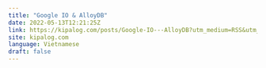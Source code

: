 ```yaml
---
title: "Google IO & AlloyDB"
date: 2022-05-13T12:21:25Z
link: https://kipalog.com/posts/Google-IO---AlloyDB?utm_medium=RSS&utm_source=news.12bit.vn
site: kipalog.com
language: Vietnamese
draft: false
---
```

